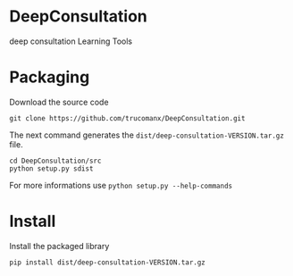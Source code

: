 # DeepConsultation
deep consultation Learning Tools

# Packaging

Download the source code

    git clone https://github.com/trucomanx/DeepConsultation.git

The next command generates the `dist/deep-consultation-VERSION.tar.gz` file.

    cd DeepConsultation/src
    python setup.py sdist

For more informations use `python setup.py --help-commands`

# Install 

Install the packaged library

    pip install dist/deep-consultation-VERSION.tar.gz





